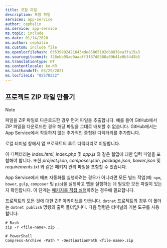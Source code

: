 ```yaml
---
title: 포함 파일
description: 포함 파일
services: app-service
author: cephalin
ms.service: app-service
ms.topic: include
ms.date: 01/14/2020
ms.author: cephalin
ms.custom: include file
ms.openlocfilehash: 035399924216434de85865102db8838ea3fa15a3
ms.sourcegitcommit: f28ebb95ae9aaaff3f87d8388a09b41e0b3445b5
ms.translationtype: HT
ms.contentlocale: ko-KR
ms.lasthandoff: 03/29/2021
ms.locfileid: "85570222"
---
```

## <a name="create-a-project-zip-file"></a>프로젝트 ZIP 파일 만들기

>[!NOTE]
> 파일을 ZIP 파일로 다운로드한 경우 먼저 파일을 추출합니다. 예를 들어 GitHub에서 ZIP 파일을 다운로드한 경우 해당 파일을 그대로 배포할 수 없습니다. GitHub에서는 App Service에서 작동하지 않는 추가적인 중첩된 디렉터리를 추가합니다. 
>

로컬 터미널 창에서 앱 프로젝트의 루트 디렉터리로 이동합니다. 

이 디렉터리는 _index.html_, _index.php_ 및 _app.js_ 와 같은 웹앱에 대한 입력 파일을 포함해야 합니다. 또한 _project.json_, _composer.json_, _package.json_, _bower.json_ 및 _requirements.txt_ 와 같은 패키지 관리 파일을 포함할 수 있습니다.

App Service에서 배포 자동화를 실행하려는 경우가 아니라면 모든 빌드 작업(예: `npm`, `bower`, `gulp`, `composer` 및 `pip`)을 실행하고 앱을 실행하는 데 필요한 모든 파일이 있는지 확인합니다. 이 단계는 [패키지를 직접 실행](../articles/app-service/deploy-run-package.md)하려는 경우에 필요합니다.

프로젝트의 모든 것에 대한 ZIP 아카이브를 만듭니다. `dotnet` 프로젝트의 경우 이 폴더는 `dotnet publish` 명령의 출력 폴더입니다. 다음 명령은 터미널의 기본 도구를 사용합니다.

```
# Bash
zip -r <file-name>.zip .

# PowerShell
Compress-Archive -Path * -DestinationPath <file-name>.zip
``` 

